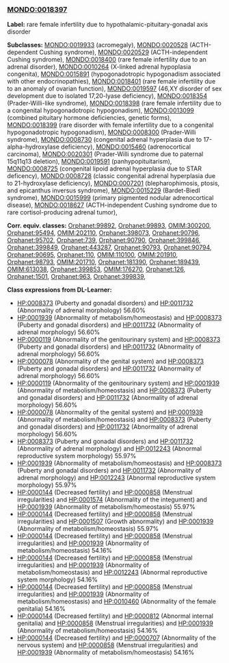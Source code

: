 
### [MONDO:0018397](http://purl.obolibrary.org/obo/MONDO_0018397)
**Label:** rare female infertility due to hypothalamic-pituitary-gonadal axis disorder

**Subclasses:** [MONDO:0019933](http://purl.obolibrary.org/obo/MONDO_0019933) (acromegaly), [MONDO:0020528](http://purl.obolibrary.org/obo/MONDO_0020528) (ACTH-dependent Cushing syndrome), [MONDO:0020529](http://purl.obolibrary.org/obo/MONDO_0020529) (ACTH-independent Cushing syndrome), [MONDO:0018400](http://purl.obolibrary.org/obo/MONDO_0018400) (rare female infertility due to an adrenal disorder), [MONDO:0010264](http://purl.obolibrary.org/obo/MONDO_0010264) (X-linked adrenal hypoplasia congenita), [MONDO:0015891](http://purl.obolibrary.org/obo/MONDO_0015891) (hypogonadotropic hypogonadism associated with other endocrinopathies), [MONDO:0018401](http://purl.obolibrary.org/obo/MONDO_0018401) (rare female infertility due to an anomaly of ovarian function), [MONDO:0019597](http://purl.obolibrary.org/obo/MONDO_0019597) (46,XY disorder of sex development due to isolated 17,20-lyase deficiency), [MONDO:0018354](http://purl.obolibrary.org/obo/MONDO_0018354) (Prader-Willi-like syndrome), [MONDO:0018398](http://purl.obolibrary.org/obo/MONDO_0018398) (rare female infertility due to a congenital hypogonadotropic hypogonadism), [MONDO:0013099](http://purl.obolibrary.org/obo/MONDO_0013099) (combined pituitary hormone deficiencies, genetic forms), [MONDO:0018399](http://purl.obolibrary.org/obo/MONDO_0018399) (rare disorder with female infertility due to a congenital hypogonadotropic hypogonadism), [MONDO:0008300](http://purl.obolibrary.org/obo/MONDO_0008300) (Prader-Willi syndrome), [MONDO:0008730](http://purl.obolibrary.org/obo/MONDO_0008730) (congenital adrenal hyperplasia due to 17-alpha-hydroxylase deficiency), [MONDO:0015460](http://purl.obolibrary.org/obo/MONDO_0015460) (adrenocortical carcinoma), [MONDO:0020301](http://purl.obolibrary.org/obo/MONDO_0020301) (Prader-Willi syndrome due to paternal 15q11q13 deletion), [MONDO:0019591](http://purl.obolibrary.org/obo/MONDO_0019591) (panhypopituitarism), [MONDO:0008725](http://purl.obolibrary.org/obo/MONDO_0008725) (congenital lipoid adrenal hyperplasia due to STAR deficency), [MONDO:0008728](http://purl.obolibrary.org/obo/MONDO_0008728) (classic congenital adrenal hyperplasia due to 21-hydroxylase deficiency), [MONDO:0007201](http://purl.obolibrary.org/obo/MONDO_0007201) (blepharophimosis, ptosis, and epicanthus inversus syndrome), [MONDO:0015229](http://purl.obolibrary.org/obo/MONDO_0015229) (Bardet-Biedl syndrome), [MONDO:0015999](http://purl.obolibrary.org/obo/MONDO_0015999) (primary pigmented nodular adrenocortical disease), [MONDO:0018627](http://purl.obolibrary.org/obo/MONDO_0018627) (ACTH-independent Cushing syndrome due to rare cortisol-producing adrenal tumor), 

**Corr. equiv. classes:** [Orphanet:99892](http://www.orpha.net/ORDO/Orphanet_99892), [Orphanet:99893](http://www.orpha.net/ORDO/Orphanet_99893), [OMIM:300200](http://purl.obolibrary.org/obo/OMIM_300200), [Orphanet:95494](http://www.orpha.net/ORDO/Orphanet_95494), [OMIM:202110](http://purl.obolibrary.org/obo/OMIM_202110), [Orphanet:398073](http://www.orpha.net/ORDO/Orphanet_398073), [Orphanet:90796](http://www.orpha.net/ORDO/Orphanet_90796), [Orphanet:95702](http://www.orpha.net/ORDO/Orphanet_95702), [Orphanet:739](http://www.orpha.net/ORDO/Orphanet_739), [Orphanet:90790](http://www.orpha.net/ORDO/Orphanet_90790), [Orphanet:399846](http://www.orpha.net/ORDO/Orphanet_399846), [Orphanet:399849](http://www.orpha.net/ORDO/Orphanet_399849), [Orphanet:443287](http://www.orpha.net/ORDO/Orphanet_443287), [Orphanet:90793](http://www.orpha.net/ORDO/Orphanet_90793), [Orphanet:90794](http://www.orpha.net/ORDO/Orphanet_90794), [Orphanet:90695](http://www.orpha.net/ORDO/Orphanet_90695), [Orphanet:110](http://www.orpha.net/ORDO/Orphanet_110), [OMIM:110100](http://purl.obolibrary.org/obo/OMIM_110100), [OMIM:201910](http://purl.obolibrary.org/obo/OMIM_201910), [Orphanet:98793](http://www.orpha.net/ORDO/Orphanet_98793), [OMIM:201710](http://purl.obolibrary.org/obo/OMIM_201710), [Orphanet:181390](http://www.orpha.net/ORDO/Orphanet_181390), [Orphanet:189439](http://www.orpha.net/ORDO/Orphanet_189439), [OMIM:613038](http://purl.obolibrary.org/obo/OMIM_613038), [Orphanet:399853](http://www.orpha.net/ORDO/Orphanet_399853), [OMIM:176270](http://purl.obolibrary.org/obo/OMIM_176270), [Orphanet:126](http://www.orpha.net/ORDO/Orphanet_126), [Orphanet:1501](http://www.orpha.net/ORDO/Orphanet_1501), [Orphanet:963](http://www.orpha.net/ORDO/Orphanet_963), [Orphanet:399839](http://www.orpha.net/ORDO/Orphanet_399839), 

**Class expressions from DL-Learner:**

- [HP:0008373](http://purl.obolibrary.org/obo/HP_0008373) (Puberty and gonadal disorders) and [HP:0011732](http://purl.obolibrary.org/obo/HP_0011732) (Abnormality of adrenal morphology) 56.60%
- [HP:0001939](http://purl.obolibrary.org/obo/HP_0001939) (Abnormality of metabolism/homeostasis) and [HP:0008373](http://purl.obolibrary.org/obo/HP_0008373) (Puberty and gonadal disorders) and [HP:0011732](http://purl.obolibrary.org/obo/HP_0011732) (Abnormality of adrenal morphology) 56.60%
- [HP:0000119](http://purl.obolibrary.org/obo/HP_0000119) (Abnormality of the genitourinary system) and [HP:0008373](http://purl.obolibrary.org/obo/HP_0008373) (Puberty and gonadal disorders) and [HP:0011732](http://purl.obolibrary.org/obo/HP_0011732) (Abnormality of adrenal morphology) 56.60%
- [HP:0000078](http://purl.obolibrary.org/obo/HP_0000078) (Abnormality of the genital system) and [HP:0008373](http://purl.obolibrary.org/obo/HP_0008373) (Puberty and gonadal disorders) and [HP:0011732](http://purl.obolibrary.org/obo/HP_0011732) (Abnormality of adrenal morphology) 56.60%
- [HP:0000119](http://purl.obolibrary.org/obo/HP_0000119) (Abnormality of the genitourinary system) and [HP:0001939](http://purl.obolibrary.org/obo/HP_0001939) (Abnormality of metabolism/homeostasis) and [HP:0008373](http://purl.obolibrary.org/obo/HP_0008373) (Puberty and gonadal disorders) and [HP:0011732](http://purl.obolibrary.org/obo/HP_0011732) (Abnormality of adrenal morphology) 56.60%
- [HP:0000078](http://purl.obolibrary.org/obo/HP_0000078) (Abnormality of the genital system) and [HP:0001939](http://purl.obolibrary.org/obo/HP_0001939) (Abnormality of metabolism/homeostasis) and [HP:0008373](http://purl.obolibrary.org/obo/HP_0008373) (Puberty and gonadal disorders) and [HP:0011732](http://purl.obolibrary.org/obo/HP_0011732) (Abnormality of adrenal morphology) 56.60%
- [HP:0008373](http://purl.obolibrary.org/obo/HP_0008373) (Puberty and gonadal disorders) and [HP:0011732](http://purl.obolibrary.org/obo/HP_0011732) (Abnormality of adrenal morphology) and [HP:0012243](http://purl.obolibrary.org/obo/HP_0012243) (Abnormal reproductive system morphology) 55.97%
- [HP:0001939](http://purl.obolibrary.org/obo/HP_0001939) (Abnormality of metabolism/homeostasis) and [HP:0008373](http://purl.obolibrary.org/obo/HP_0008373) (Puberty and gonadal disorders) and [HP:0011732](http://purl.obolibrary.org/obo/HP_0011732) (Abnormality of adrenal morphology) and [HP:0012243](http://purl.obolibrary.org/obo/HP_0012243) (Abnormal reproductive system morphology) 55.97%
- [HP:0000144](http://purl.obolibrary.org/obo/HP_0000144) (Decreased fertility) and [HP:0000858](http://purl.obolibrary.org/obo/HP_0000858) (Menstrual irregularities) and [HP:0001574](http://purl.obolibrary.org/obo/HP_0001574) (Abnormality of the integument) and [HP:0001939](http://purl.obolibrary.org/obo/HP_0001939) (Abnormality of metabolism/homeostasis) 55.97%
- [HP:0000144](http://purl.obolibrary.org/obo/HP_0000144) (Decreased fertility) and [HP:0000858](http://purl.obolibrary.org/obo/HP_0000858) (Menstrual irregularities) and [HP:0001507](http://purl.obolibrary.org/obo/HP_0001507) (Growth abnormality) and [HP:0001939](http://purl.obolibrary.org/obo/HP_0001939) (Abnormality of metabolism/homeostasis) 55.97%
- [HP:0000144](http://purl.obolibrary.org/obo/HP_0000144) (Decreased fertility) and [HP:0000858](http://purl.obolibrary.org/obo/HP_0000858) (Menstrual irregularities) and [HP:0001939](http://purl.obolibrary.org/obo/HP_0001939) (Abnormality of metabolism/homeostasis) 54.16%
- [HP:0000144](http://purl.obolibrary.org/obo/HP_0000144) (Decreased fertility) and [HP:0000858](http://purl.obolibrary.org/obo/HP_0000858) (Menstrual irregularities) and [HP:0001939](http://purl.obolibrary.org/obo/HP_0001939) (Abnormality of metabolism/homeostasis) and [HP:0012243](http://purl.obolibrary.org/obo/HP_0012243) (Abnormal reproductive system morphology) 54.16%
- [HP:0000144](http://purl.obolibrary.org/obo/HP_0000144) (Decreased fertility) and [HP:0000858](http://purl.obolibrary.org/obo/HP_0000858) (Menstrual irregularities) and [HP:0001939](http://purl.obolibrary.org/obo/HP_0001939) (Abnormality of metabolism/homeostasis) and [HP:0010460](http://purl.obolibrary.org/obo/HP_0010460) (Abnormality of the female genitalia) 54.16%
- [HP:0000144](http://purl.obolibrary.org/obo/HP_0000144) (Decreased fertility) and [HP:0000812](http://purl.obolibrary.org/obo/HP_0000812) (Abnormal internal genitalia) and [HP:0000858](http://purl.obolibrary.org/obo/HP_0000858) (Menstrual irregularities) and [HP:0001939](http://purl.obolibrary.org/obo/HP_0001939) (Abnormality of metabolism/homeostasis) 54.16%
- [HP:0000144](http://purl.obolibrary.org/obo/HP_0000144) (Decreased fertility) and [HP:0000707](http://purl.obolibrary.org/obo/HP_0000707) (Abnormality of the nervous system) and [HP:0000858](http://purl.obolibrary.org/obo/HP_0000858) (Menstrual irregularities) and [HP:0001939](http://purl.obolibrary.org/obo/HP_0001939) (Abnormality of metabolism/homeostasis) 54.16%


